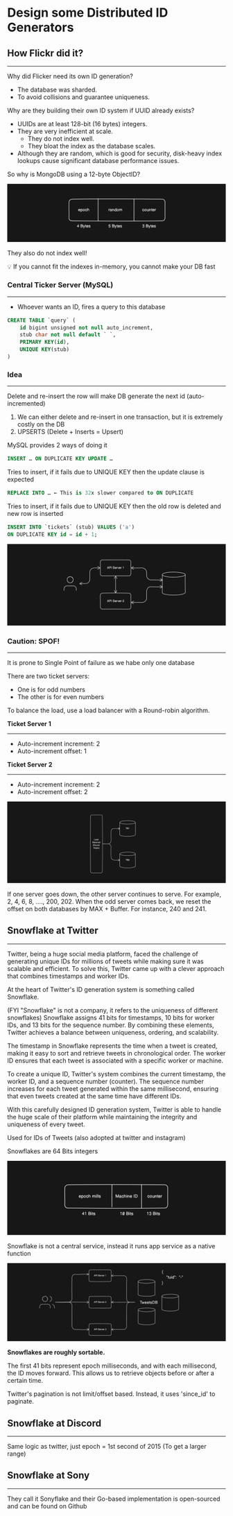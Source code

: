 # Design some Distributed ID Generators

## How Flickr did it?

---

Why did Flicker need its own ID generation?

- The database was sharded.
- To avoid collisions and guarantee uniqueness.

Why are they building their own ID system if UUID already exists?

- UUIDs are at least 128-bit (16 bytes) integers.
- They are very inefficient at scale.
  - They do not index well.
  - They bloat the index as the database scales.
- Although they are random, which is good for security, disk-heavy index lookups cause significant database performance issues.

So why is MongoDB using a 12-byte ObjectID?

![ID distribution demonstration](../../Images/Design%20a%20Distributed%20ID%20Generators/didg-1.png)

They also do not index well!

<aside>
💡 If you cannot fit the indexes in-memory, you cannot make your DB fast

</aside>

### **Central Ticker Server (MySQL)**

---

- Whoever wants an ID, fires a query to this database

```sql
CREATE TABLE `query` (
	id bigint unsigned not null auto_increment,
	stub char not null default ` `,
	PRIMARY KEY(id),
	UNIQUE KEY(stub)
)
```

### Idea

---

Delete and re-insert the row will make DB generate the next id (auto-incremented)

1. We can either delete and re-insert in one transaction, but it is extremely costly on the DB
2. UPSERTS (Delete + Inserts = Upsert)

MySQL provides 2 ways of doing it

```sql
INSERT … ON DUPLICATE KEY UPDATE …
```

Tries to insert, if it fails due to UNIQUE KEY then the update clause is expected

```sql
REPLACE INTO … ← This is 32x slower compared to ON DUPLICATE
```

Tries to insert, if it fails due to UNIQUE KEY then the old row is deleted and new row is inserted

```sql
INSERT INTO `tickets` (stub) VALUES ('a')
ON DUPLICATE KEY id = id + 1;
```

![ID distribution demonstration](../../Images/Design%20a%20Distributed%20ID%20Generators/didg-2.png)

### Caution: SPOF!

---

It is prone to Single Point of failure as we habe only one database

There are two ticket servers:

- One is for odd numbers
- The other is for even numbers

To balance the load, use a load balancer with a Round-robin algorithm.

**Ticket Server 1**

---

- Auto-increment increment: 2
- Auto-increment offset: 1

**Ticket Server 2**

---

- Auto-increment increment: 2
- Auto-increment offset: 2

![ID distribution demonstration](../../Images/Design%20a%20Distributed%20ID%20Generators/didg-3.png)

If one server goes down, the other server continues to serve. For example, 2, 4, 6, 8, …., 200, 202. When the odd server comes back, we reset the offset on both databases by MAX + Buffer. For instance, 240 and 241.

## Snowflake at Twitter

---

Twitter, being a huge social media platform, faced the challenge of generating unique IDs for millions of tweets while making sure it was scalable and efficient. To solve this, Twitter came up with a clever approach that combines timestamps and worker IDs.

At the heart of Twitter's ID generation system is something called Snowflake.

(FYI "Snowflake" is not a company, it refers to the uniqueness of different snowflakes) Snowflake assigns 41 bits for timestamps, 10 bits for worker IDs, and 13 bits for the sequence number. By combining these elements, Twitter achieves a balance between uniqueness, ordering, and scalability.

The timestamp in Snowflake represents the time when a tweet is created, making it easy to sort and retrieve tweets in chronological order. The worker ID ensures that each tweet is associated with a specific worker or machine.

To create a unique ID, Twitter's system combines the current timestamp, the worker ID, and a sequence number (counter). The sequence number increases for each tweet generated within the same millisecond, ensuring that even tweets created at the same time have different IDs.

With this carefully designed ID generation system, Twitter is able to handle the huge scale of their platform while maintaining the integrity and uniqueness of every tweet.

Used for IDs of Tweets (also adopted at twitter and instagram)

Snowflakes are 64 Bits integers

![ID distribution demonstration](../../Images/Design%20a%20Distributed%20ID%20Generators/didg-4.png)

Snowflake is not a central service, instead it runs app service as a native function

![ID distribution demonstration](../../Images/Design%20a%20Distributed%20ID%20Generators/didg-5.png)

**Snowflakes are roughly sortable.**

The first 41 bits represent epoch milliseconds, and with each millisecond, the ID moves forward. This allows us to retrieve objects before or after a certain time.

Twitter's pagination is not limit/offset based. Instead, it uses 'since_id' to paginate.

## Snowflake at Discord

---

Same logic as twitter, just epoch = 1st second of 2015 (To get a larger range)

## Snowflake at Sony

---

They call it Sonyflake and their Go-based implementation is open-sourced and can be found on Github
